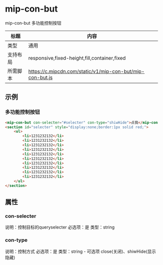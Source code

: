 # mip-con-but
mip-con-but 多功能控制按钮

标题|内容
----|----
类型|通用
支持布局|responsive,fixed-height,fill,container,fixed
所需脚本|https://c.mipcdn.com/static/v1/mip-con-but/mip-con-but.js
## 示例

### 多功能控制按钮
```html
<mip-con-but con-selecter="#selecter" con-type="shiwHide">点我</mip-con-but>
<section id="selecter" style="display:none;border:1px solid red;">
    <ul>
    	<li>1231232132</li>
    	<li>1231232132</li>
    	<li>1231232132</li>
    	<li>1231232132</li>
    	<li>1231232132</li>
    	<li>1231232132</li>
    	<li>1231232132</li>
    	<li>1231232132</li>
    	<li>1231232132</li>
    	<li>1231232132</li>
    </ul>
</section>
``` 

## 属性

### con-selecter
说明：控制目标的queryselecter
必选项：是
类型：string

### con-type
说明：控制方式
必选项：是
类型：string - 可选项 close(关闭)、shiwHide(显示隐藏)

